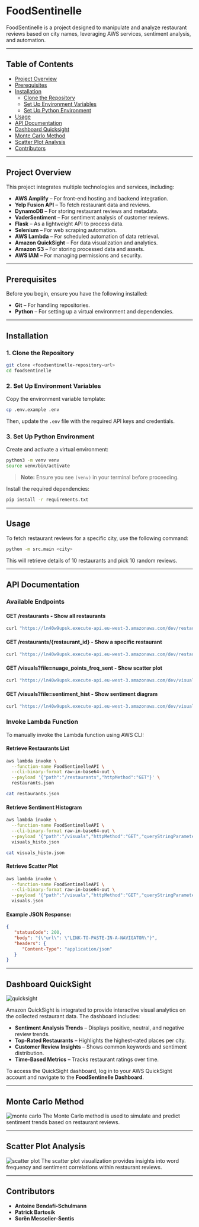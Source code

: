 # FoodSentinelle

FoodSentinelle is a project designed to manipulate and analyze restaurant reviews based on city names, leveraging AWS services, sentiment analysis, and automation.

---

## **Table of Contents**

- [Project Overview](#project-overview)
- [Prerequisites](#prerequisites)
- [Installation](#installation)
  - [Clone the Repository](#1-clone-the-repository)
  - [Set Up Environment Variables](#2-set-up-environment-variables)
  - [Set Up Python Environment](#3-set-up-python-environment)
- [Usage](#usage)
- [API Documentation](#api-documentation)
- [Dashboard Quicksight](#dashboard-quicksight)
- [Monte Carlo Method](#monte-carlo-method)
- [Scatter Plot Analysis](#scatter-plot-analysis)
- [Contributors](#contributors)

---

## **Project Overview**

This project integrates multiple technologies and services, including:

- **AWS Amplify** – For front-end hosting and backend integration.
- **Yelp Fusion API** – To fetch restaurant data and reviews.
- **DynamoDB** – For storing restaurant reviews and metadata.
- **VaderSentiment** – For sentiment analysis of customer reviews.
- **Flask** – As a lightweight API to process data.
- **Selenium** – For web scraping automation.
- **AWS Lambda** – For scheduled automation of data retrieval.
- **Amazon QuickSight** – For data visualization and analytics.
- **Amazon S3** – For storing processed data and assets.
- **AWS IAM** – For managing permissions and security.

---

## **Prerequisites**

Before you begin, ensure you have the following installed:

- **Git** – For handling repositories.
- **Python** – For setting up a virtual environment and dependencies.

---

## **Installation**

### 1. **Clone the Repository**

```bash
git clone <foodsentinelle-repository-url>
cd foodsentinelle
```

### 2. **Set Up Environment Variables**

Copy the environment variable template:

```bash
cp .env.example .env
```

Then, update the `.env` file with the required API keys and credentials.

### 3. **Set Up Python Environment**

Create and activate a virtual environment:

```bash
python3 -m venv venv
source venv/bin/activate
```

> **Note:** Ensure you see `(venv)` in your terminal before proceeding.

Install the required dependencies:

```bash
pip install -r requirements.txt
```

---

## **Usage**

To fetch restaurant reviews for a specific city, use the following command:

```bash
python -m src.main <city>
```

This will retrieve details of 10 restaurants and pick 10 random reviews.

---

## **API Documentation**

### **Available Endpoints**

#### **GET /restaurants** - Show all restaurants
```bash
curl "https://ln40w9upsk.execute-api.eu-west-3.amazonaws.com/dev/restaurants"
```

#### **GET /restaurants/{restaurant_id}** - Show a specific restaurant
```bash
curl "https://ln40w9upsk.execute-api.eu-west-3.amazonaws.com/dev/restaurants/T6krutcCsZ317NS_EGbUZQ"
```

#### **GET /visuals?file=nuage_points_freq_sent** - Show scatter plot
```bash
curl "https://ln40w9upsk.execute-api.eu-west-3.amazonaws.com/dev/visuals?file=nuage_points_freq_sent"
```

#### **GET /visuals?file=sentiment_hist** - Show sentiment diagram
```bash
curl "https://ln40w9upsk.execute-api.eu-west-3.amazonaws.com/dev/visuals?file=sentiment_hist"
```

### **Invoke Lambda Function**
To manually invoke the Lambda function using AWS CLI:

#### **Retrieve Restaurants List**
```bash
aws lambda invoke \
  --function-name FoodSentinelleAPI \
  --cli-binary-format raw-in-base64-out \
  --payload '{"path":"/restaurants","httpMethod":"GET"}' \
  restaurants.json

cat restaurants.json
```

#### **Retrieve Sentiment Histogram**
```bash
aws lambda invoke \
  --function-name FoodSentinelleAPI \
  --cli-binary-format raw-in-base64-out \
  --payload '{"path":"/visuals","httpMethod":"GET","queryStringParameters":{"file":"sentiment_hist"}}' \
  visuals_histo.json

cat visuals_histo.json
```

#### **Retrieve Scatter Plot**
```bash
aws lambda invoke \
  --function-name FoodSentinelleAPI \
  --cli-binary-format raw-in-base64-out \
  --payload '{"path":"/visuals","httpMethod":"GET","queryStringParameters":{"file":"nuage_points_freq_sent"}}' \
  visuals.json
```

#### **Example JSON Response:**
```json
{
   "statusCode": 200, 
   "body": "{\"url\": \"LINK-TO-PASTE-IN-A-NAVIGATOR\"}", 
   "headers": {
      "Content-Type": "application/json"
   }
}
```

---

## **Dashboard QuickSight**

![quicksight](./docs/dashboard_quicksight.png)

Amazon QuickSight is integrated to provide interactive visual analytics on the collected restaurant data. The dashboard includes:

- **Sentiment Analysis Trends** – Displays positive, neutral, and negative review trends.
- **Top-Rated Restaurants** – Highlights the highest-rated places per city.
- **Customer Review Insights** – Shows common keywords and sentiment distribution.
- **Time-Based Metrics** – Tracks restaurant ratings over time.

To access the QuickSight dashboard, log in to your AWS QuickSight account and navigate to the **FoodSentinelle Dashboard**.

---

## **Monte Carlo Method**

![monte carlo](./docs/monte_carlo_method.png)
The Monte Carlo method is used to simulate and predict sentiment trends based on restaurant reviews.

---

## **Scatter Plot Analysis**

![scatter plot](./docs/words_frequency.png)
The scatter plot visualization provides insights into word frequency and sentiment correlations within restaurant reviews.

---

## **Contributors**

- **Antoine Bendafi-Schulmann**
- **Patrick Bartosik**
- **Sorën Messelier-Sentis**

